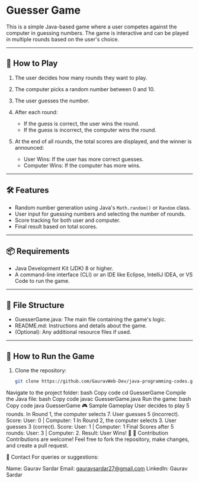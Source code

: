# Guesser Game

This is a simple Java-based game where a user competes against the computer in guessing numbers. The game is interactive and can be played in multiple rounds based on the user's choice.

---

## 🚀 How to Play

1. The user decides how many rounds they want to play.
2. The computer picks a random number between 0 and 10.
3. The user guesses the number.
4. After each round:
   - If the guess is correct, the user wins the round.
   - If the guess is incorrect, the computer wins the round.

5. At the end of all rounds, the total scores are displayed, and the winner is announced:
   - User Wins: If the user has more correct guesses.
   - Computer Wins: If the computer has more wins.

---

## 🛠 Features

- Random number generation using Java's `Math.random()` or `Random` class.
- User input for guessing numbers and selecting the number of rounds.
- Score tracking for both user and computer.
- Final result based on total scores.

---

## 📦 Requirements

- Java Development Kit (JDK) 8 or higher.
- A command-line interface (CLI) or an IDE like Eclipse, IntelliJ IDEA, or VS Code to run the game.

---

## 📂 File Structure

- GuesserGame.java: The main file containing the game's logic.
- README.md: Instructions and details about the game.
- (Optional): Any additional resource files if used.

---

## 🔧 How to Run the Game

1. Clone the repository:
   ```bash
   git clone https://github.com/GauravWeb-Dev/java-programming-codes.git
Navigate to the project folder:
bash
Copy code
cd GuesserGame
Compile the Java file:
bash
Copy code
javac GuesserGame.java
Run the game:
bash
Copy code
java GuesserGame
🎮 Sample Gameplay
User decides to play 5 rounds.
In Round 1, the computer selects 7. User guesses 5 (incorrect).
Score: User: 0 | Computer: 1
In Round 2, the computer selects 3. User guesses 3 (correct).
Score: User: 1 | Computer: 1
Final Scores after 5 rounds: User: 3 | Computer: 2.
Result: User Wins! 🎉
🤝 Contribution
Contributions are welcome! Feel free to fork the repository, make changes, and create a pull request.

📧 Contact
For queries or suggestions:

Name: Gaurav Sardar
Email: gauravsardar27@gmail.com
LinkedIn: Gaurav Sardar
